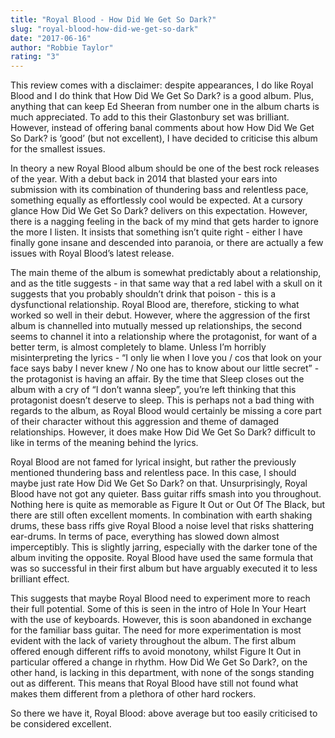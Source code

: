 ```yaml
---
title: "Royal Blood - How Did We Get So Dark?"
slug: "royal-blood-how-did-we-get-so-dark"
date: "2017-06-16"
author: "Robbie Taylor"
rating: "3"
---
```


This review comes with a disclaimer: despite appearances, I do like Royal Blood and I do think that How Did We Get So Dark? is a good album. Plus, anything that can keep Ed Sheeran from number one in the album charts is much appreciated. To add to this their Glastonbury set was brilliant. However, instead of offering banal comments about how How Did We Get So Dark? is ‘good’ (but not excellent), I have decided to criticise this album for the smallest issues.

In theory a new Royal Blood album should be one of the best rock releases of the year. With a debut back in 2014 that blasted your ears into submission with its combination of thundering bass and relentless pace, something equally as effortlessly cool would be expected. At a cursory glance How Did We Get So Dark? delivers on this expectation. However, there is a nagging feeling in the back of my mind that gets harder to ignore the more I listen. It insists that something isn’t quite right - either I have finally gone insane and descended into paranoia, or there are actually a few issues with Royal Blood’s latest release.

The main theme of the album is somewhat predictably about a relationship, and as the title suggests - in that same way that a red label with a skull on it suggests that you probably shouldn’t drink that poison - this is a dysfunctional relationship. Royal Blood are, therefore, sticking to what worked so well in their debut. However, where the aggression of the first album is channelled into mutually messed up relationships, the second seems to channel it into a relationship where the protagonist, for want of a better term, is almost completely to blame. Unless I’m horribly misinterpreting the lyrics - “I only lie when I love you / cos that look on your face says baby I never knew / No one has to know about our little secret” - the protagonist is having an affair. By the time that Sleep closes out the album with a cry of “I don’t wanna sleep”, you’re left thinking that this protagonist doesn’t deserve to sleep. This is perhaps not a bad thing with regards to the album, as Royal Blood would certainly be missing a core part of their character without this aggression and theme of damaged relationships. However, it does make How Did We Get So Dark? difficult to like in terms of the meaning behind the lyrics.

Royal Blood are not famed for lyrical insight, but rather the previously mentioned thundering bass and relentless pace. In this case, I should maybe just rate How Did We Get So Dark? on that. Unsurprisingly, Royal Blood have not got any quieter. Bass guitar riffs smash into you throughout. Nothing here is quite as memorable as Figure It Out or Out Of The Black, but there are still often excellent moments. In combination with earth shaking drums, these bass riffs give Royal Blood a noise level that risks shattering ear-drums. In terms of pace, everything has slowed down almost imperceptibly. This is slightly jarring, especially with the darker tone of the album inviting the opposite. Royal Blood have used the same formula that was so successful in their first album but have arguably executed it to less brilliant effect.

This suggests that maybe Royal Blood need to experiment more to reach their full potential. Some of this is seen in the intro of Hole In Your Heart with the use of keyboards. However, this is soon abandoned in exchange for the familiar bass guitar. The need for more experimentation is most evident with the lack of variety throughout the album. The first album offered enough different riffs to avoid monotony, whilst Figure It Out in particular offered a change in rhythm. How Did We Get So Dark?, on the other hand, is lacking in this department, with none of the songs standing out as different. This means that Royal Blood have still not found what makes them different from a plethora of other hard rockers.

So there we have it, Royal Blood: above average but too easily criticised to be considered excellent.
